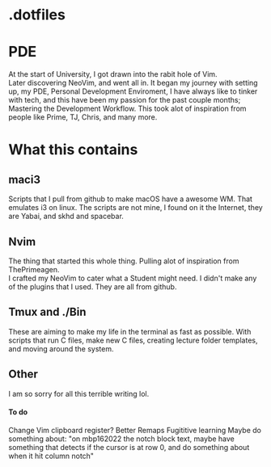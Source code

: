 # .dotfiles

# PDE
At the start of University, I got drawn into the rabit hole of Vim.<br>
Later discovering NeoVim, and went all in. It began my journey with setting up, 
my PDE, Personal Development Enviroment, I have always like to tinker with tech,
and this have been my passion for the past couple months; Mastering the Development
Workflow. This took alot of inspiration from people like Prime, TJ, Chris, and many more.

# What this contains

## maci3
Scripts that I pull from github to make macOS have a awesome WM.
That emulates i3 on linux. 
The scripts are not mine, I found on it the Internet, they are Yabai, and skhd
and spacebar. 

## Nvim
The thing that started this whole thing.
Pulling alot of inspiration from ThePrimeagen. <br>
I crafted my NeoVim to cater what a Student might need. 
I didn't make any of the plugins that I used. They are all from github.


##  Tmux and ./Bin
These are aiming to make my life in the terminal as fast as possible.
With scripts that run C files, make new C files, creating lecture folder templates,
and moving around the system.

## Other
I am so sorry for all this terrible writing lol.

#### To do
Change Vim clipboard register?
Better Remaps
Fugititive learning
Maybe do something about: "on mbp162022 the notch block text, maybe have something that 
detects if the cursor is at row 0, and do something about when it hit column notch"
